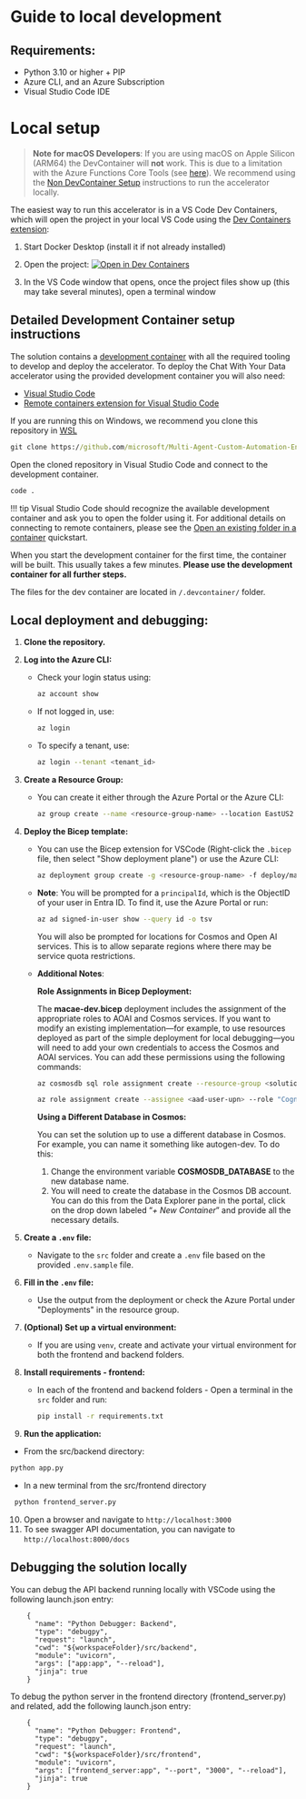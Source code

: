 # Guide to local development

## Requirements:

- Python 3.10 or higher + PIP
- Azure CLI, and an Azure Subscription
- Visual Studio Code IDE

# Local setup

> **Note for macOS Developers**: If you are using macOS on Apple Silicon (ARM64) the DevContainer will **not** work. This is due to a limitation with the Azure Functions Core Tools (see [here](https://github.com/Azure/azure-functions-core-tools/issues/3112)). We recommend using the [Non DevContainer Setup](./NON_DEVCONTAINER_SETUP.md) instructions to run the accelerator locally.

The easiest way to run this accelerator is in a VS Code Dev Containers, which will open the project in your local VS Code using the [Dev Containers extension](https://marketplace.visualstudio.com/items?itemName=ms-vscode-remote.remote-containers):

1. Start Docker Desktop (install it if not already installed)
1. Open the project:
    [![Open in Dev Containers](https://img.shields.io/static/v1?style=for-the-badge&label=Dev%20Containers&message=Open&color=blue&logo=visualstudiocode)](https://vscode.dev/redirect?url=vscode://ms-vscode-remote.remote-containers/cloneInVolume?url=https://github.com/microsoft/Multi-Agent-Custom-Automation-Engine-Solution-Accelerator)

1. In the VS Code window that opens, once the project files show up (this may take several minutes), open a terminal window

## Detailed Development Container setup instructions

The solution contains a [development container](https://code.visualstudio.com/docs/remote/containers) with all the required tooling to develop and deploy the accelerator. To deploy the Chat With Your Data accelerator using the provided development container you will also need:

* [Visual Studio Code](https://code.visualstudio.com)
* [Remote containers extension for Visual Studio Code](https://marketplace.visualstudio.com/items?itemName=ms-vscode-remote.remote-containers)

If you are running this on Windows, we recommend you clone this repository in [WSL](https://code.visualstudio.com/docs/remote/wsl)

```cmd
git clone https://github.com/microsoft/Multi-Agent-Custom-Automation-Engine-Solution-Accelerator
```

Open the cloned repository in Visual Studio Code and connect to the development container.

```cmd
code .
```

!!! tip
    Visual Studio Code should recognize the available development container and ask you to open the folder using it. For additional details on connecting to remote containers, please see the [Open an existing folder in a container](https://code.visualstudio.com/docs/remote/containers#_quick-start-open-an-existing-folder-in-a-container) quickstart.

When you start the development container for the first time, the container will be built. This usually takes a few minutes. **Please use the development container for all further steps.**

The files for the dev container are located in `/.devcontainer/` folder.

## Local deployment and debugging:

1. **Clone the repository.**

2. **Log into the Azure CLI:**

   - Check your login status using:
     ```bash
     az account show
     ```
   - If not logged in, use:
     ```bash
     az login
     ```
   - To specify a tenant, use:
     ```bash
     az login --tenant <tenant_id>
     ```

3. **Create a Resource Group:**

   - You can create it either through the Azure Portal or the Azure CLI:
     ```bash
     az group create --name <resource-group-name> --location EastUS2
     ```

4. **Deploy the Bicep template:**

   - You can use the Bicep extension for VSCode (Right-click the `.bicep` file, then select "Show deployment plane") or use the Azure CLI:
     ```bash
     az deployment group create -g <resource-group-name> -f deploy/macae-dev.bicep --query 'properties.outputs'
     ```
   - **Note**: You will be prompted for a `principalId`, which is the ObjectID of your user in Entra ID. To find it, use the Azure Portal or run:
     ```bash
     az ad signed-in-user show --query id -o tsv
     ```
     You will also be prompted for locations for Cosmos and Open AI services.  This is to allow separate regions where there may be service quota restrictions.

   - **Additional Notes**:

     **Role Assignments in Bicep Deployment:**
     
      The **macae-dev.bicep** deployment includes the assignment of the appropriate roles to AOAI and Cosmos services. If you want to modify an existing implementation—for example, to use resources deployed as part of the simple deployment for local debugging—you will need to add your own credentials to access the Cosmos and AOAI services. You can add these permissions using the following commands:
     ```bash
     az cosmosdb sql role assignment create --resource-group <solution-accelerator-rg> --account-name <cosmos-db-account-name> --role-definition-name "Cosmos DB Built-in Data Contributor" --principal-id <aad-user-object-id> --scope /subscriptions/<subscription-id>/resourceGroups/<solution-accelerator-rg>/providers/Microsoft.DocumentDB/databaseAccounts/<cosmos-db-account-name>
     ```

     ```bash
     az role assignment create --assignee <aad-user-upn> --role "Cognitive Services OpenAI User" --scope /subscriptions/<subscription-id>/resourceGroups/<solution-accelerator-rg>/providers/Microsoft.CognitiveServices/accounts/<azure-openai-account-name>
     ```
      **Using a Different Database in Cosmos:**

      You can set the solution up to use a different database in Cosmos. For example, you can name it something like autogen-dev. To do this:
		1. Change the environment variable **COSMOSDB_DATABASE** to the new database name.
 		2. You will need to create the database in the Cosmos DB account. You can do this from the Data Explorer pane in the portal, click on the drop down labeled “_+ New Container_” and provide all the necessary details.

6. **Create a `.env` file:**

   - Navigate to the `src` folder and create a `.env` file based on the provided `.env.sample` file.

7. **Fill in the `.env` file:**

   - Use the output from the deployment or check the Azure Portal under "Deployments" in the resource group.

8. **(Optional) Set up a virtual environment:**

   - If you are using `venv`, create and activate your virtual environment for both the frontend and backend folders.

9. **Install requirements - frontend:**

   - In each of the frontend and backend folders -
     Open a terminal in the `src` folder and run:
     ```bash
     pip install -r requirements.txt
     ```

10. **Run the application:**
   - From the src/backend directory:
   ```bash
   python app.py
   ```
   - In a new terminal from the src/frontend directory
  ```bash
   python frontend_server.py
   ```

10. Open a browser and navigate to `http://localhost:3000`
11. To see swagger API documentation, you can navigate to `http://localhost:8000/docs`

## Debugging the solution locally

You can debug the API backend running locally with VSCode using the following launch.json entry:

```
    {
      "name": "Python Debugger: Backend",
      "type": "debugpy",
      "request": "launch",
      "cwd": "${workspaceFolder}/src/backend",
      "module": "uvicorn",
      "args": ["app:app", "--reload"],
      "jinja": true
    }
```
To debug the python server in the frontend directory (frontend_server.py) and related, add the following launch.json entry:

```
    {
      "name": "Python Debugger: Frontend",
      "type": "debugpy",
      "request": "launch",
      "cwd": "${workspaceFolder}/src/frontend",
      "module": "uvicorn",
      "args": ["frontend_server:app", "--port", "3000", "--reload"],
      "jinja": true
    }
```


